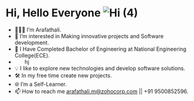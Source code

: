 # Hi, Hello Everyone ![Hi (4)](https://user-images.githubusercontent.com/60483672/124365423-840a3080-dc65-11eb-863a-c82bc5e04d38.gif)
- 👨🏻‍💻 I’m Arafathali.
- 👀 I’m interested in Making innovative projects and Software development.
- 🌱 I Have Completed Bachelor of Engineering at National Engineering College(ECE).
- <img src="https://user-images.githubusercontent.com/60483672/194740338-b1b2f438-af89-4bc6-b19a-b7d8f25ac1ad.png" width="22" height="10" /> hj
- 💡  I like to explore new technologies and develop software solutions.
- 🛠  In my free time create new projects.
- 🌐 I’m a Self-Learner.
- 📫 How to reach me arafathali.m@zohocorp.com || +91 9500852596.

<!---
arafathali122333/arafathali122333 is a ✨ special ✨ repository because its `README.md` (this file) appears on your GitHub profile.
You can click the Preview link to take a look at your changes.
--->
